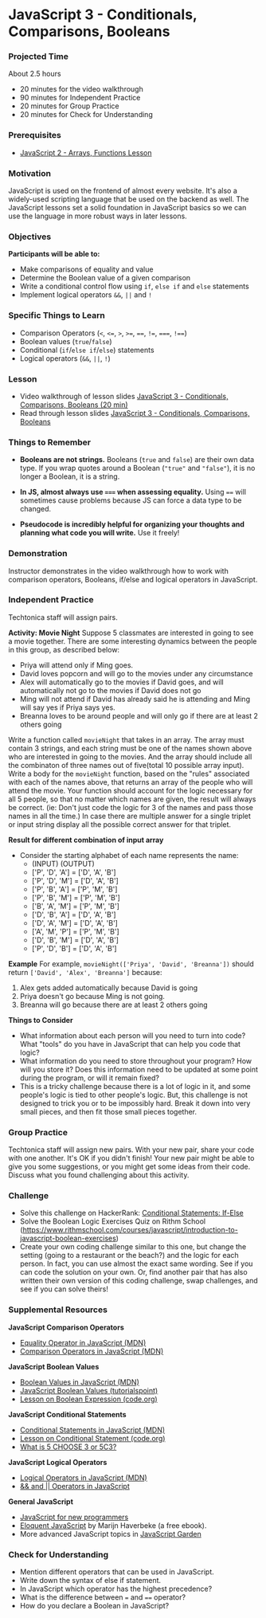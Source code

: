 # JavaScript 3 - Conditionals, Comparisons, Booleans

### Projected Time

About 2.5 hours

- 20 minutes for the video walkthrough
- 90 minutes for Independent Practice
- 20 minutes for Group Practice
- 20 minutes for Check for Understanding

### Prerequisites

- [JavaScript 2 - Arrays, Functions Lesson](/javascript/javascript-2-array-functions.md)

### Motivation

JavaScript is used on the frontend of almost every website. It's also a widely-used scripting language that be used on the backend as well. The JavaScript lessons set a solid foundation in JavaScript basics so we can use the language in more robust ways in later lessons.

### Objectives

**Participants will be able to:**

- Make comparisons of equality and value
- Determine the Boolean value of a given comparison
- Write a conditional control flow using `if`, `else if` and `else` statements
- Implement logical operators `&&`, `||` and `!`

### Specific Things to Learn

- Comparison Operators (`<`, `<=`, `>`, `>=`, `==`, `!=`, `===`, `!==`)
- Boolean values (`true`/`false`)
- Conditional (`if`/`else if`/`else`) statements
- Logical operators (`&&`, `||`, `!`)

### Lesson

- Video walkthrough of lesson slides [JavaScript 3 - Conditionals, Comparisons, Booleans (20 min)](https://drive.google.com/file/d/1mytiE4zy9YLLKgvLAAhShis1hj0BKzxu/view?usp=sharing)
- Read through lesson slides [JavaScript 3 - Conditionals, Comparisons, Booleans](https://docs.google.com/presentation/d/1yjSpOpwPbVtl5K8QbQvtK5t6bn5wtmZDpBgX9v_vkD4/edit?usp=sharing)

### Things to Remember

- **Booleans are not strings.** Booleans (`true` and `false`) are their own data type. If you wrap quotes around a Boolean (`"true"` and `"false"`), it is no longer a Boolean, it is a string.

- **In JS, almost always use `===` when assessing equality.** Using `==` will sometimes cause problems because JS can force a data type to be changed.

- **Pseudocode is incredibly helpful for organizing your thoughts and planning what code you will write.** Use it freely!

### Demonstration

Instructor demonstrates in the video walkthrough how to work with comparison operators, Booleans, if/else and logical operators in JavaScript.

### Independent Practice

Techtonica staff will assign pairs.

**Activity: Movie Night**
Suppose 5 classmates are interested in going to see a movie together. There are some interesting dynamics between the people in this group, as described below:

- Priya will attend only if Ming goes.
- David loves popcorn and will go to the movies under any circumstance
- Alex will automatically go to the movies if David goes, and will automatically not go to the movies if David does not go
- Ming will not attend if David has already said he is attending and Ming will say yes if Priya says yes.
- Breanna loves to be around people and will only go if there are at least 2 others going

Write a function called `movieNight` that takes in an array. The array must contain 3 strings, and each string must be one of the names shown above who are interested in going to the movies. And the array should include all the combinaton of three names out of five(total 10 possible array input). Write a body for the `movieNight` function, based on the "rules" associated with each of the names above, that returns an array of the people who will attend the movie. Your function should account for the logic necessary for all 5 people, so that no matter which names are given, the result will always be correct. (ie: Don't just code the logic for 3 of the names and pass those names in all the time.) In case there are multiple answer for a single triplet or input string display all the possible correct answer for that triplet.

**Result for different combination of input array**

- Consider the starting alphabet of each name represents the name:
  - (INPUT) (OUTPUT)
  - ['P', 'D', 'A'] = ['D', 'A', 'B']
  - ['P', 'D', 'M'] = ['D', 'A', 'B']
  - ['P', 'B', 'A'] = ['P', 'M', 'B']
  - ['P', 'B', 'M'] = ['P', 'M', 'B']
  - ['B', 'A', 'M'] = ['P', 'M', 'B']
  - ['D', 'B', 'A'] = ['D', 'A', 'B']
  - ['D', 'A', 'M'] = ['D', 'A', 'B']
  - ['A', 'M', 'P'] = ['P', 'M', 'B']
  - ['D', 'B', 'M'] = ['D', 'A', 'B']
  - ['P', 'D', 'B'] = ['D', 'A', 'B']

**Example**
For example, `movieNight(['Priya', 'David', 'Breanna'])` should return `['David', 'Alex', 'Breanna']` because:

1. Alex gets added automatically because David is going
2. Priya doesn't go because Ming is not going.
3. Breanna will go because there are at least 2 others going

**Things to Consider**

- What information about each person will you need to turn into code? What "tools" do you have in JavaScript that can help you code that logic?
- What information do you need to store throughout your program? How will you store it? Does this information need to be updated at some point during the program, or will it remain fixed?
- This is a tricky challenge because there is a lot of logic in it, and some people's logic is tied to other people's logic. But, this challenge is not designed to trick you or to be impossibly hard. Break it down into very small pieces, and then fit those small pieces together.

### Group Practice

Techtonica staff will assign new pairs. With your new pair, share your code with one another. It's OK if you didn't finish! Your new pair might be able to give you some suggestions, or you might get some ideas from their code. Discuss what you found challenging about this activity.

### Challenge

- Solve this challenge on HackerRank: [Conditional Statements: If-Else](https://www.hackerrank.com/challenges/js10-if-else)
- Solve the Boolean Logic Exercises Quiz on Rithm School (https://www.rithmschool.com/courses/javascript/introduction-to-javascript-boolean-exercises)
- Create your own coding challenge similar to this one, but change the setting (going to a restaurant or the beach?) and the logic for each person. In fact, you can use almost the exact same wording. See if you can code the solution on your own. Or, find another pair that has also written their own version of this coding challenge, swap challenges, and see if you can solve theirs!

### Supplemental Resources

**JavaScript Comparison Operators**

- [Equality Operator in JavaScript (MDN)](https://developer.mozilla.org/en-US/docs/Web/JavaScript/Equality_comparisons_and_sameness)
- [Comparison Operators in JavaScript (MDN)](https://developer.mozilla.org/en-US/docs/Web/JavaScript/Guide/Expressions_and_Operators#Comparison_operators)

**JavaScript Boolean Values**

- [Boolean Values in JavaScript (MDN)](https://developer.mozilla.org/en-US/docs/Web/JavaScript/Reference/Global_Objects/Boolean)
- [JavaScript Boolean Values (tutorialspoint)](https://www.tutorialspoint.com/javascript/javascript_boolean_object.htm)
- [Lesson on Boolean Expression (code.org)](https://curriculum.code.org/csp/unit5/8/)

**JavaScript Conditional Statements**

- [Conditional Statements in JavaScript (MDN)](https://developer.mozilla.org/en-US/docs/Learn/JavaScript/Building_blocks/conditionals)
- [Lesson on Conditional Statement (code.org)](https://code.org/curriculum/algebra/18/Teacher)
- [What is 5 CHOOSE 3 or 5C3?](https://getcalc.com/statistics-5choose3.htm)

**JavaScript Logical Operators**

- [Logical Operators in JavaScript (MDN)](https://developer.mozilla.org/en-US/docs/Web/JavaScript/Reference/Operators/Logical_Operators)
- [&& and || Operators in JavaScript](https://mariusschulz.com/blog/the-and-and-or-operators-in-javascript)

**General JavaScript**

- [JavaScript for new programmers](http://jsforcats.com/)
- [Eloquent JavaScript](http://eloquentjavascript.net/) by Marijn Haverbeke (a free ebook).
- More advanced JavaScript topics in [JavaScript Garden](https://bonsaiden.github.io/JavaScript-Garden/)

### Check for Understanding

- Mention different operators that can be used in JavaScript.
- Write down the syntax of else if statement.
- In JavaScript which operator has the highest precedence?
- What is the difference between `=` and `==` operator?
- How do you declare a Boolean in JavaScript?

